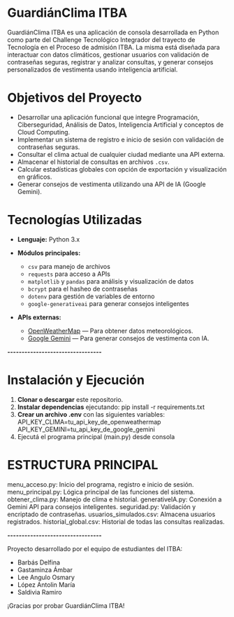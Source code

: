 # GuardiánClima ITBA

GuardiánClima ITBA es una aplicación de consola desarrollada en Python como parte del Challenge Tecnológico Integrador del trayecto de Tecnología en el Proceso de admisión ITBA. La misma está diseñada para interactuar con datos climáticos, gestionar usuarios con validación de contraseñas seguras, registrar y analizar consultas, y generar consejos personalizados de vestimenta usando inteligencia artificial.

# Objetivos del Proyecto

- Desarrollar una aplicación funcional que integre Programación, Ciberseguridad, Análisis de Datos, Inteligencia Artificial y conceptos de Cloud Computing.
- Implementar un sistema de registro e inicio de sesión con validación de contraseñas seguras.
- Consultar el clima actual de cualquier ciudad mediante una API externa.
- Almacenar el historial de consultas en archivos `.csv`.
- Calcular estadísticas globales con opción de exportación y visualización en gráficos.
- Generar consejos de vestimenta utilizando una API de IA (Google Gemini).

# Tecnologías Utilizadas

- **Lenguaje:** Python 3.x
- **Módulos principales:**
  - `csv` para manejo de archivos
  - `requests` para acceso a APIs
  - `matplotlib` y `pandas` para análisis y visualización de datos
  - `bcrypt` para el hasheo de contraseñas
  - `dotenv` para gestión de variables de entorno
  - `google-generativeai` para generar consejos inteligentes

- **APIs externas:**
  - [OpenWeatherMap](https://openweathermap.org/) — Para obtener datos meteorológicos.
  - [Google Gemini](https://aistudio.google.com/) — Para generar consejos de vestimenta con IA.

**---------------------------------**

# Instalación y Ejecución

1. **Clonar o descargar** este repositorio.
2. **Instalar dependencias** ejecutando:
   pip install -r requirements.txt
3. **Crear un archivo .env** con las siguientes variables:
API_KEY_CLIMA=tu_api_key_de_openweathermap
API_KEY_GEMINI=tu_api_key_de_google_gemini
4. Ejecutá el programa principal (main.py) desde consola

# ESTRUCTURA PRINCIPAL
menu_acceso.py: Inicio del programa, registro e inicio de sesión.
menu_principal.py: Lógica principal de las funciones del sistema.
obtener_clima.py: Manejo de clima e historial.
generativeIA.py: Conexión a Gemini API para consejos inteligentes.
seguridad.py: Validación y encriptado de contraseñas.
usuarios_simulados.csv: Almacena usuarios registrados.
historial_global.csv: Historial de todas las consultas realizadas.

**---------------------------------**

Proyecto desarrollado por el equipo de estudiantes del ITBA:
- Barbás Delfina
- Gastaminza Ámbar
- Lee Angulo Osmary
- López Antolin María
- Saldivia Ramiro

¡Gracias por probar GuardiánClima ITBA! 